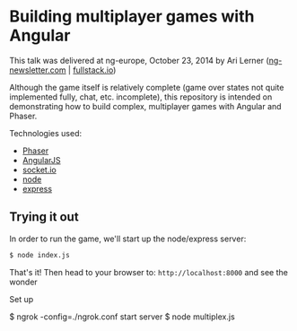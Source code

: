 # Building multiplayer games with Angular

This talk was delivered at ng-europe, October 23, 2014 by Ari Lerner ([ng-newsletter.com](http://ng-newsletter.com) | [fullstack.io](http://fullstack.io))

Although the game itself is relatively complete (game over states not quite implemented fully, chat, etc. incomplete), this repository is intended on demonstrating how to build complex, multiplayer games with Angular and Phaser.

Technologies used:

* [Phaser](http://phaser.io)
* [AngularJS](http://angularjs.org)
* [socket.io](http://socket.io)
* [node](http://nodejs.org)
* [express](http://nodejs.org)


## Trying it out

In order to run the game, we'll start up the node/express server:

```bash
$ node index.js
```

That's it! Then head to your browser to: `http://localhost:8000` and see the wonder

Set up

$ ngrok -config=./ngrok.conf start  server
$ node multiplex.js

